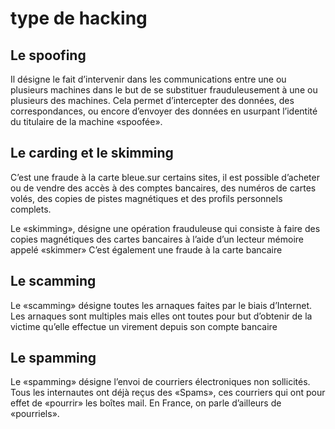 # type de hacking

## Le spoofing

 Il désigne le fait d’intervenir dans les communications entre une ou plusieurs machines dans le but de se substituer frauduleusement à une ou plusieurs des machines. Cela permet d’intercepter des données, des correspondances, ou encore d’envoyer des données en usurpant l’identité du titulaire de la machine «spoofée».

## Le carding et le skimming

 C’est une fraude à la carte bleue.sur certains sites, il est possible d’acheter ou de vendre des accès à des comptes bancaires, des numéros de cartes volés, des copies de pistes magnétiques et des profils personnels complets.

 Le «skimming», désigne une opération frauduleuse qui consiste à faire des copies magnétiques des cartes bancaires à l’aide d’un lecteur mémoire appelé «skimmer»
  C’est également une fraude à la carte bancaire

## Le scamming

Le «scamming» désigne toutes les arnaques faites par le biais d’Internet. Les arnaques sont multiples mais elles ont toutes pour but d’obtenir de la victime qu’elle effectue un virement depuis son compte bancaire

## Le spamming

Le «spamming» désigne l’envoi de courriers électroniques non sollicités. Tous les internautes ont déjà reçus des «Spams», ces courriers qui ont pour effet de «pourrir» les boîtes mail. En France, on parle d’ailleurs de «pourriels».